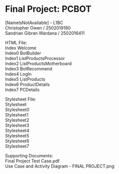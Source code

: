 # Final Project: PCBOT

[NameIsNotAvailable] - L1BC  
Christopher Owen        / 2502019180  
Sandrian Gibran Wardana / 2502016411  

HTML File:  
Index Welcome  
Index0 BotBuilder  
Index1 ListProductsProcessor  
Index2 ListProductsMotherboard  
Index3 BotRecommend  
Index4 LogIn  
Index5 ListProducts  
Index6 ProductDetails  
Index7 PCDetails  

Stylesheet File:  
Stylesheet  
Stylesheet0  
Stylesheet1  
Stylesheet2  
Stylesheet3  
Stylesheet4  
Stylesheet5  
Stylesheet6  
Stylesheet7  

Supporting Documents:  
Final Project Test Case.pdf  
Use Case and Activity Diagram - FINAL PROJECT.png  
